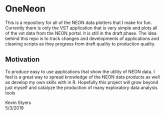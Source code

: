 # OneNeon
This is a repository for all of the NEON data plotters that I make for fun. Currently there is only the VST application that is very simple and plots all of the vst data from the NEON portal. It is still in the draft phase. The idea behind this repo is to track changes and developments of applications and cleaning scripts as they progress from draft quality to production quality.

## Motivation
To produce easy to use applications that show the utility of NEON data. I feel is a great way to spread knowledge of the NEON data products as well as develop my own skills with in R. Hopefully this project will grow beyond just myself and catalyze the production of many exploratory data analysis tools

Kevin Styers  
5/3/2019
